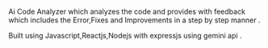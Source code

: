 Ai Code Analyzer which analyzes the code and provides with feedback which includes the Error,Fixes and Improvements in a step by step manner .

Built using Javascript,Reactjs,Nodejs with expressjs using gemini api .